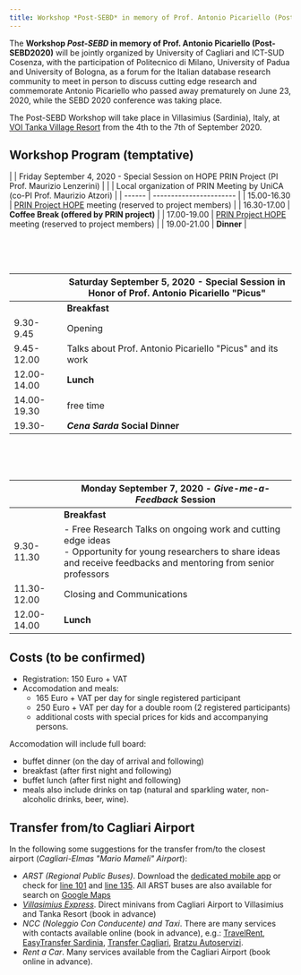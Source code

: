 ```yaml
---
title: Workshop *Post-SEBD* in memory of Prof. Antonio Picariello (Post-SEBD2020)
---
```


The **Workshop *Post-SEBD* in memory of Prof. Antonio Picariello (Post-SEBD2020)** will be jointly organized by University of Cagliari and ICT-SUD Cosenza, with the participation of Politecnico di Milano, University of Padua and University of Bologna, as a forum 
for the Italian database research community to meet in person to discuss cutting edge research and commemorate Antonio Picariello who passed away prematurely on June 23, 2020, while the SEBD 2020 conference was taking place.

The Post-SEBD Workshop will take place in Villasimius (Sardinia), Italy, at [VOI Tanka Village Resort](https://www.voitankavillage.com/) from the 4th to the 7th of September 2020.


<div></div>

## Workshop Program (temptative)


|    | Friday September 4, 2020 - Special Session on HOPE PRIN Project (PI Prof. Maurizio Lenzerini)   |
|    | Local organization of PRIN Meeting by UniCA (co-PI Prof. Maurizio Atzori)   |
| ------ | ----------------------- |
| 15.00-16.30 | [PRIN Project HOPE](https://sites.google.com/diag.uniroma1.it/prin-hope2017) meeting (reserved to project members)   |
| 16.30-17.00 | **Coffee Break (offered by PRIN project)**  |
| 17.00-19.00 | [PRIN Project HOPE](https://sites.google.com/diag.uniroma1.it/prin-hope2017) meeting (reserved to project members)   |
| 19.00-21.00 | **Dinner**   |


<div style="padding-top:50px"></div>


|    | Saturday September 5, 2020 - Special Session in Honor of Prof. Antonio Picariello "Picus"  |
| ------ | ----------------------- |
| | **Breakfast**   |
| 9.30-9.45 | Opening   |
| 9.45-12.00 | Talks about Prof. Antonio Picariello "Picus" and its work   |
| 12.00-14.00 | **Lunch**   |
| 14.00-19.30 | free time   |
| 19.30- | ***Cena Sarda* Social Dinner**    |


<div style="padding-top:50px"></div>


|     |   Monday September 7, 2020  -  *Give-me-a-Feedback* Session    |
| ------------- | ------------- |
| | **Breakfast**   |
| 9.30-11.30 |  - Free Research Talks on ongoing work and cutting edge ideas <br/> - Opportunity for young researchers to share ideas and receive feedbacks and mentoring from senior professors  |
| 11.30-12.00 |  Closing and Communications |
| 12.00-14.00 | **Lunch**   |


Costs (**to be confirmed**)
-----------------------
 * Registration: 150 Euro + VAT
 * Accomodation and meals:
    * 165 Euro + VAT per day for single registered participant
    * 250 Euro + VAT per day for a double room (2 registered participants)
    * additional costs with special prices for kids and accompanying persons.

Accomodation will include full board:
   - buffet dinner (on the day of arrival and following)
   - breakfast (after first night and following)
   - buffet lunch (after first night and following)
   - meals also include drinks on tap (natural and sparkling water, non-alcoholic drinks, beer, wine).
   

Transfer from/to Cagliari Airport
---------------------------------
In the following some suggestions for the transfer from/to the closest airport (*Cagliari-Elmas "Mario Mameli" Airport*):

 - *ARST (Regional Public Buses)*. Download the [dedicated mobile app](https://play.google.com/store/apps/details?id=com.sardegna.trasporti.arsttrasporti&hl=it) or check for [line 101](http://www.arstspa.info/101.pdf) and [line 135](http://www.arstspa.info/135.pdf).
 All ARST buses are also available for search on [Google Maps](http://www.arst.sardegna.it/orari_e_autolinee/Servizi_extraurbani.html)
 - *[Villasimius Express](http://www.villasimiusexpress.it/mobile/informazioni-utili/)*. Direct minivans from Cagliari Airport to Villasimius and Tanka Resort (book in advance)
 - *NCC (Noleggio Con Conducente) and Taxi*. There are many services with contacts available online (book in advance), e.g.: [TravelRent](http://travelrent.it/), [EasyTransfer Sardinia](http://www.easytransfersardinia.it/), [Transfer Cagliari](http://www.transfer-cagliari.it/), [Bratzu Autoservizi](https://www.autoservizibratzu.it/servizi/taxi-ncc-aeroporto-cagliari-tanka-village.php).
 - *Rent a Car*. Many services available from the Cagliari Airport (book online in advance).



<style>
.anchor {
    display: block;
    position: relative;
    top: -50px;
    visibility: hidden;
}
</style>

<script src="/vendor/jquery/jquery.min.js"></script>
<script type="text/javascript">
function goBack() {
  window.history.back();
}
  window.addEventListener('load', function () {
     $('table').addClass('table').addClass('table-bordered');
     $(".navbar-brand").text(" Post-SEBD2020 Villasimius");
     $("#navbarResponsive").remove();
  })
</script>


